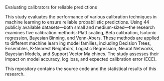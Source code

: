 Evaluating calibrators for reliable predictions

This study evaluates the performance of various calibration techniques in
 machine learning to ensure reliable probabilistic predictions. Using 44 publicly
 available datasets—both small and medium-sized—the research examines five
 calibration methods: Platt scaling, Beta calibration, Isotonic regression, Bayesian
Binning, and Venn-Abers. These methods are applied to different machine learn
ing model families, including Decision Trees, Ensembles, K-Nearest Neighbors,
 Logistic Regression, Neural Networks, Bayesian Models, and Support Vector Ma
chines. The study assesses their impact on model accuracy, log loss, and expected
 calibration error (ECE).

This repository contains the source code and the statistical results of this research.
